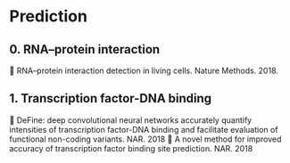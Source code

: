 # Prediction

## 0. RNA–protein interaction
:rocket: RNA–protein interaction detection in living cells. Nature Methods. 2018.
## 1. Transcription factor-DNA binding
:rocket: DeFine: deep convolutional neural networks accurately quantify intensities of transcription factor-DNA binding and facilitate evaluation of functional non-coding variants. NAR. 2018
:rocket: A novel method for improved accuracy of transcription factor binding site prediction. NAR. 2018

